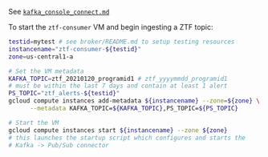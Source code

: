 See [`kafka_console_connect.md`](kafka_console_connect.md)


To start the `ztf-consumer` VM and begin ingesting a ZTF topic:

```bash
testid=mytest # see broker/README.md to setup testing resources
instancename="ztf-consumer-${testid}"
zone=us-central1-a

# Set the VM metadata
KAFKA_TOPIC=ztf_20210120_programid1 # ztf_yyyymmdd_programid1
# must be within the last 7 days and contain at least 1 alert
PS_TOPIC="ztf_alerts-${testid}"
gcloud compute instances add-metadata ${instancename} --zone=${zone} \
      --metadata KAFKA_TOPIC=${KAFKA_TOPIC},PS_TOPIC=${PS_TOPIC}

# Start the VM
gcloud compute instances start ${instancename} --zone ${zone}
# this launches the startup script which configures and starts the
# Kafka -> Pub/Sub connector
```

